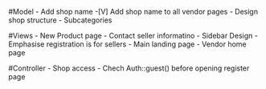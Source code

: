 #Model
	- Add shop name
		-[V] Add shop name to all vendor pages
	- Design shop structure
	- Subcategories

#Views
	- New Product page
	- Contact seller informatino
	- Sidebar Design
	- Emphasise registration is for sellers
	- Main landing page
	- Vendor home page


#Controller
	- Shop access 
	- Chech Auth::guest() before opening register page
